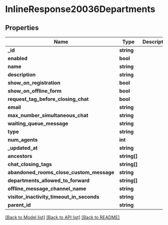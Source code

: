 # InlineResponse20036Departments

## Properties
Name | Type | Description | Notes
------------ | ------------- | ------------- | -------------
**_id** | **string** |  | [optional] 
**enabled** | **bool** |  | [optional] 
**name** | **string** |  | [optional] 
**description** | **string** |  | [optional] 
**show_on_registration** | **bool** |  | [optional] 
**show_on_offline_form** | **bool** |  | [optional] 
**request_tag_before_closing_chat** | **bool** |  | [optional] 
**email** | **string** |  | [optional] 
**max_number_simultaneous_chat** | **string** |  | [optional] 
**waiting_queue_message** | **string** |  | [optional] 
**type** | **string** |  | [optional] 
**num_agents** | **int** |  | [optional] 
**_updated_at** | **string** |  | [optional] 
**ancestors** | **string[]** |  | [optional] 
**chat_closing_tags** | **string[]** |  | [optional] 
**abandoned_rooms_close_custom_message** | **string** |  | [optional] 
**departments_allowed_to_forward** | **string[]** |  | [optional] 
**offline_message_channel_name** | **string** |  | [optional] 
**visitor_inactivity_timeout_in_seconds** | **string** |  | [optional] 
**parent_id** | **string** |  | [optional] 

[[Back to Model list]](../../README.md#documentation-for-models) [[Back to API list]](../../README.md#documentation-for-api-endpoints) [[Back to README]](../../README.md)

